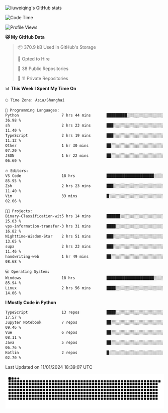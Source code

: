 ![liuweiqing's GitHub stats](https://github-readme-stats.vercel.app/api?username=14790897&show_icons=true&locale=cn&include_all_commits=true&count_private=true)

<!--START_SECTION:waka-->
![Code Time](http://img.shields.io/badge/Code%20Time-624%20hrs%2046%20mins-blue)

![Profile Views](http://img.shields.io/badge/Profile%20Views-17-blue)

**🐱 My GitHub Data** 

> 📦 370.9 kB Used in GitHub's Storage 
 > 
> 💼 Opted to Hire
 > 
> 📜 38 Public Repositories 
 > 
> 🔑 11 Private Repositories 
 > 
📊 **This Week I Spent My Time On** 

```text
🕑︎ Time Zone: Asia/Shanghai

💬 Programming Languages: 
Python                   7 hrs 44 mins       █████████░░░░░░░░░░░░░░░░   36.98 % 
sh                       2 hrs 23 mins       ███░░░░░░░░░░░░░░░░░░░░░░   11.40 % 
TypeScript               2 hrs 19 mins       ███░░░░░░░░░░░░░░░░░░░░░░   11.12 % 
Other                    1 hr 30 mins        ██░░░░░░░░░░░░░░░░░░░░░░░   07.20 % 
JSON                     1 hr 22 mins        ██░░░░░░░░░░░░░░░░░░░░░░░   06.60 % 

🔥 Editors: 
VS Code                  18 hrs              █████████████████████░░░░   85.95 % 
Zsh                      2 hrs 23 mins       ███░░░░░░░░░░░░░░░░░░░░░░   11.40 % 
Vim                      33 mins             █░░░░░░░░░░░░░░░░░░░░░░░░   02.66 % 

🐱‍💻 Projects: 
Binary-Classification-wit5 hrs 14 mins       ██████░░░░░░░░░░░░░░░░░░░   25.03 % 
vps-information-transfer-3 hrs 31 mins       ████░░░░░░░░░░░░░░░░░░░░░   16.82 % 
Nighttime-Wisdom-Star    2 hrs 51 mins       ███░░░░░░░░░░░░░░░░░░░░░░   13.65 % 
supa                     2 hrs 23 mins       ███░░░░░░░░░░░░░░░░░░░░░░   11.46 % 
handwriting-web          1 hr 49 mins        ██░░░░░░░░░░░░░░░░░░░░░░░   08.68 % 

💻 Operating System: 
Windows                  18 hrs              █████████████████████░░░░   85.94 % 
Linux                    2 hrs 56 mins       ████░░░░░░░░░░░░░░░░░░░░░   14.06 % 
```

**I Mostly Code in Python** 

```text
TypeScript               13 repos            ████░░░░░░░░░░░░░░░░░░░░░   17.57 % 
Jupyter Notebook         7 repos             ██░░░░░░░░░░░░░░░░░░░░░░░   09.46 % 
Vue                      6 repos             ██░░░░░░░░░░░░░░░░░░░░░░░   08.11 % 
Java                     5 repos             ██░░░░░░░░░░░░░░░░░░░░░░░   06.76 % 
Kotlin                   2 repos             █░░░░░░░░░░░░░░░░░░░░░░░░   02.70 % 
```




 Last Updated on 11/01/2024 18:39:07 UTC
<!--END_SECTION:waka-->

<picture>
  <source media="(prefers-color-scheme: dark)" srcset="https://raw.githubusercontent.com/14790897/14790897/output/github-contribution-grid-snake-dark.svg" />
  <source media="(prefers-color-scheme: light)" srcset="https://raw.githubusercontent.com/14790897/14790897/output/github-contribution-grid-snake.svg" />
  <img alt="github-snake" src="https://raw.githubusercontent.com/14790897/14790897/output/github-contribution-grid-snake.svg" />
</picture>
